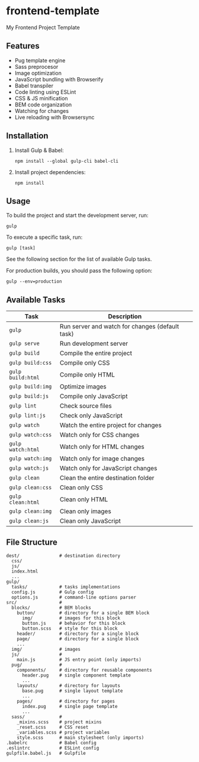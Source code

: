 frontend-template
=================
My Frontend Project Template

Features
--------
* Pug template engine
* Sass preprocesor
* Image optimization
* JavaScript bundling with Browserify
* Babel transpiler
* Code linting using ESLint
* CSS & JS minification
* BEM code organization
* Watching for changes
* Live reloading with Browsersync

Installation
------------
1. Install Gulp & Babel:
   ```
   npm install --global gulp-cli babel-cli
   ```
2. Install project dependencies:
   ```
   npm install
   ```

Usage
-----
To build the project and start the development server, run:
```
gulp
```

To execute a specific task, run:
```
gulp [task]
```

See the following section for the list of available Gulp tasks.

For production builds, you should pass the following option:
```
gulp --env=production
```

Available Tasks
---------------
| Task                  | Description                                     |
| --------------------- | ----------------------------------------------- |
| ```gulp```            | Run server and watch for changes (default task) |
| ```gulp serve```      | Run development server                          |
| ```gulp build```      | Compile the entire project                      |
| ```gulp build:css```  | Compile only CSS                                |
| ```gulp build:html``` | Compile only HTML                               |
| ```gulp build:img```  | Optimize images                                 |
| ```gulp build:js```   | Compile only JavaScript                         |
| ```gulp lint```       | Check source files                              |
| ```gulp lint:js```    | Check only JavaScript                           |
| ```gulp watch```      | Watch the entire project for changes            |
| ```gulp watch:css```  | Watch only for CSS changes                      |
| ```gulp watch:html``` | Watch only for HTML changes                     |
| ```gulp watch:img```  | Watch only for image changes                    |
| ```gulp watch:js```   | Watch only for JavaScript changes               |
| ```gulp clean```      | Clean the entire destination folder             |
| ```gulp clean:css```  | Clean only CSS                                  |
| ```gulp clean:html``` | Clean only HTML                                 |
| ```gulp clean:img```  | Clean only images                               |
| ```gulp clean:js```   | Clean only JavaScript                           |

File Structure
--------------
```
dest/               # destination directory
  css/
  js/
  index.html
  ...
gulp/
  tasks/            # tasks implementations
  config.js         # Gulp config
  options.js        # command-line options parser
src/                # 
  blocks/           # BEM blocks
    button/         # directory for a single BEM block
      img/          # images for this block
      button.js     # behavior for this block
      button.scss   # style for this block
    header/         # directory for a single block
    page/           # directory for a single block
    ...
  img/              # images
  js/               # 
    main.js         # JS entry point (only imports)
  pug/              #
    components/     # directory for reusable components
      header.pug    # single component template
      ...
    layouts/        # directory for layouts
      base.pug      # single layout template
      ...
    pages/          # directory for pages
      index.pug     # single page template
      ...
  sass/             #
    _mixins.scss    # project mixins
    _reset.scss     # CSS reset
    _variables.scss # project variables
    style.scss      # main stylesheet (only imports)
.babelrc            # Babel config
.eslintrc           # ESLint config
gulpfile.babel.js   # Gulpfile
```

